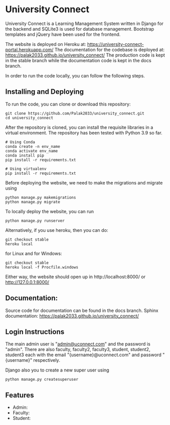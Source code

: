 # University Connect

University Connect is a Learning Management System written in Django for the backend and SQLite3 is used for database management. Bootstrap templates and jQuery have been used for the frontend.

The website is deployed on Heroku at: https://university-connect-portal.herokuapp.com/
The documentation for the codebase is deployed at: https://palak2033.github.io/university_connect/
The production code is kept in the stable branch while the documentation code is kept in the docs branch.

In order to run the code locally, you can follow the following steps.

## Installing and Deploying
To run the code, you can clone or download this repository:
```
git clone https://github.com/Palak2033/university_connect.git
cd university_connect
```

After the repository is cloned, you can install the requisite libraries in a virtual environment. The repository has been tested with Python 3.9 so far.
```
# Using Conda
conda create -n env_name
conda activate env_name
conda install pip
pip install -r requirements.txt

# Using virtualenv
pip install -r requirements.txt
```

Before deploying the website, we need to make the migrations and migrate using
```
python manage.py makemigrations
python manage.py migrate
```

To locally deploy the website, you can run
```
python manage.py runserver
```

Alternatively, if you use heroku, then you can do:
```
git checkout stable
heroku local
```
for Linux and for Windows:
```
git checkout stable
heroku local -f Procfile.windows
```

Either way, the website should open up in http://localhost:8000/ or http://127.0.0.1:8000/

## Documentation:
Source code for documentation can be found in the docs branch.
Sphinx documentation: https://palak2033.github.io/university_connect/

## Login Instructions
The main admin user is "admin@uconnect.com" and the password is "admin".
There are also faculty, faculty2, faculty3, student, student2, student3 each with the email "{username}@uconnect.com" and password "{username}" respectively.

Django also you to create a new super user using
```
python manage.py createsuperuser
```

## Features
- Admin:
- Faculty:
- Student:
